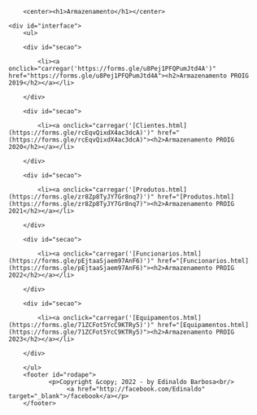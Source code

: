 <html lang="pt-br">

<head>
    <title>Armazenamento Proig</title>
    <link rel="stylesheet" href="style.css"/>
    <meta charset="UTF-8">
    <meta name="viewport" content="width=device-width, initial-scale=1.0">
       
</head>

<body>
    
        <center><h1>Armazenamento</h1></center>

    <div id="interface">    
        <ul>
        
        <div id="secao">

            <li><a onclick="carregar('https://forms.gle/u8Pej1PFQPumJtd4A')" href="https://forms.gle/u8Pej1PFQPumJtd4A"><h2>Armazenamento PROIG 2019</h2></a></li>
                                               
        </div>

        <div id="secao">
        
            <li><a onclick="carregar('[Clientes.html](https://forms.gle/rcEqvQixdX4ac3dcA)')" href="(https://forms.gle/rcEqvQixdX4ac3dcA)"><h2>Armazenamento PROIG 2020</h2></a></li>
        
        </div>
    
        <div id="secao">
            
            <li><a onclick="carregar('[Produtos.html](https://forms.gle/zr8Zp8TyJY7Gr8nq7)')" href="[Produtos.html](https://forms.gle/zr8Zp8TyJY7Gr8nq7)"><h2>Armazenamento PROIG 2021</h2></a></li>
        
        </div>

        <div id="secao">
            
            <li><a onclick="carregar('[Funcionarios.html](https://forms.gle/pEjtaaSjaem97AnF6)')" href="[Funcionarios.html](https://forms.gle/pEjtaaSjaem97AnF6)"><h2>Armazenamento PROIG 2022</h2></a></li>
        
        </div>

        <div id="secao">
            
            <li><a onclick="carregar('[Equipamentos.html](https://forms.gle/71ZCFot5YcC9KTRy5)')" href="[Equipamentos.html](https://forms.gle/71ZCFot5YcC9KTRy5)"><h2>Armazenamento PROIG 2023</h2></a></li>
        
        </div>

        </ul>
        <footer id="rodape">
               <p>Copyright &copy; 2022 - by Edinaldo Barbosa<br/>
                    <a href="http://facebook.com/Edinaldo" target="_blank">/facebook</a></p>
        </footer>    
</div>
</body>
</html>
